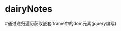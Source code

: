 # dairyNotes
#通过递归遍历获取嵌套iframe中的dom元素(jquery编写)

<script type = "text/javascript">

1、根据选择器获取iframe中的单个dom元素
/**
 * @param  {[框架]}
 * @param  {[选择器]}
 * @return {[dom元素]}
 * 如果查找的选择器有多个，则只会返回查找的第一个元素
 */
    var elem = null;	//保存找到的dom元素
    var flag = true;  //跳出循环的变量控制
    function getFrameDocument(iframe, selector) {
        var frames = iframe.frames;
        // console.log("the length:    " + frames.length);
        if (frames.length > 0) {
            for (let i = 0; i < frames.length; i++) {
                // console.log("i的值为 :  " + i);
                //flag的值为false时，跳出外层的所有循环
                if (flag === false) {
                    break;
                }

                if ($(frames[i].document).find(selector).size() > 0) {
                    // console.log("找到了");
                    // console.log($(frames[i].document).find(selector));
                    elem = $(frames[i].document).find(selector);
                    flag = false;	//找到dom元素时，将flag设置为false
                    break;	//跳出本层循环
                }
                getFrameDocument(frames[i], selector);	//递归调用
            }
        }
        return elem;
    }
    var a = getFrameDocument(top, "#hellojavascript");
    console.log(a[0]);
    
    
2、根据选择器获取iframe中的多个dom元素    
/**
 * @param  {[框架]}
 * @param  {[选择器]}
 * @return {[dom元素数组]}
 * 如果查询的选择器的选择元素有多个，则返回全部的查找元素，
 * 以数组形式返回
 */
var arr = [];    //保存找到的dom元素
function getFrameDocuments(iframe, selector) {
    var frames = iframe.frames;
    // console.log("the length:    " + frames.length);
    if (frames.length > 0) {
        for (let i = 0; i < frames.length; i++) {
            //console.log("i的值为 :  " + i);
            if ($(frames[i].document).find(selector).size() > 0) {
                //console.log("找到了");
                arr.push($(frames[i].document).find(selector));
            }
            getFrameDocuments(frames[i], selector);  //递归调用
        }
    }
    return arr;
}
var a = getFrameDocuments(top, "td");
console.log(a);

    
    
    
    
</script>
